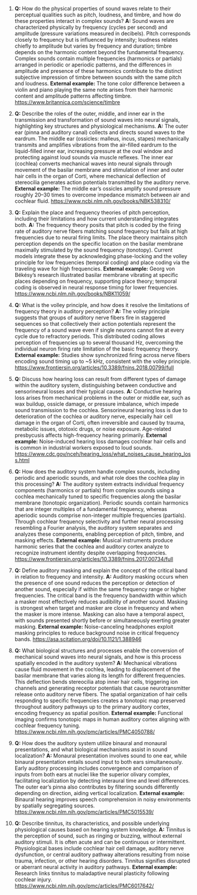 1. **Q:** How do the physical properties of sound waves relate to their perceptual qualities such as pitch, loudness, and timbre, and how do these properties interact in complex sounds?
   **A:** Sound waves are characterized physically by frequency (cycles per second) and amplitude (pressure variations measured in decibels). Pitch corresponds closely to frequency but is influenced by intensity; loudness relates chiefly to amplitude but varies by frequency and duration; timbre depends on the harmonic content beyond the fundamental frequency. Complex sounds contain multiple frequencies (harmonics or partials) arranged in periodic or aperiodic patterns, and the differences in amplitude and presence of these harmonics contribute to the distinct subjective impression of timbre between sounds with the same pitch and loudness.
   **External example:** The tone color difference between a violin and piano playing the same note arises from their harmonic content and amplitude patterns affecting timbre. https://www.britannica.com/science/timbre

2. **Q:** Describe the roles of the outer, middle, and inner ear in the transmission and transformation of sound waves into neural signals, highlighting key structures and physiological mechanisms.
   **A:** The outer ear (pinna and auditory canal) collects and directs sound waves to the eardrum. The middle ear (ossicles: malleus, incus, stapes) mechanically transmits and amplifies vibrations from the air-filled eardrum to the liquid-filled inner ear, increasing pressure at the oval window and protecting against loud sounds via muscle reflexes. The inner ear (cochlea) converts mechanical waves into neural signals through movement of the basilar membrane and stimulation of inner and outer hair cells in the organ of Corti, where mechanical deflection of stereocilia generates action potentials transmitted by the auditory nerve.
   **External example:** The middle ear’s ossicles amplify sound pressure roughly 20–30 times to overcome impedance mismatch between air and cochlear fluid. https://www.ncbi.nlm.nih.gov/books/NBK538310/

3. **Q:** Explain the place and frequency theories of pitch perception, including their limitations and how current understanding integrates both.
   **A:** The frequency theory posits that pitch is coded by the firing rate of auditory nerve fibers matching sound frequency but fails at high frequencies due to neural firing limits. The place theory maintains pitch perception depends on the specific location on the basilar membrane maximally stimulated by the sound frequency (tonotopy). Current models integrate these by acknowledging phase-locking and the volley principle for low frequencies (temporal coding) and place coding via the traveling wave for high frequencies.
   **External example:** Georg von Békésy’s research illustrated basilar membrane vibrating at specific places depending on frequency, supporting place theory; temporal coding is observed in neural response timing for lower frequencies. https://www.ncbi.nlm.nih.gov/books/NBK11059/

4. **Q:** What is the volley principle, and how does it resolve the limitations of frequency theory in auditory perception?
   **A:** The volley principle suggests that groups of auditory nerve fibers fire in staggered sequences so that collectively their action potentials represent the frequency of a sound wave even if single neurons cannot fire at every cycle due to refractory periods. This distributed coding allows perception of frequencies up to several thousand Hz, overcoming the individual neuron firing rate limitation of the basic frequency theory.
   **External example:** Studies show synchronized firing across nerve fibers encoding sound timing up to ~5 kHz, consistent with the volley principle. https://www.frontiersin.org/articles/10.3389/fnins.2018.00799/full

5. **Q:** Discuss how hearing loss can result from different types of damage within the auditory system, distinguishing between conductive and sensorineural losses and their typical causes.
   **A:** Conductive hearing loss arises from mechanical problems in the outer or middle ear, such as wax buildup, ossicle damage, or pressure imbalance, which impede sound transmission to the cochlea. Sensorineural hearing loss is due to deterioration of the cochlea or auditory nerve, especially hair cell damage in the organ of Corti, often irreversible and caused by trauma, metabolic issues, ototoxic drugs, or noise exposure. Age-related presbycusis affects high-frequency hearing primarily.
   **External example:** Noise-induced hearing loss damages cochlear hair cells and is common in industrial workers exposed to loud sounds. https://www.cdc.gov/nceh/hearing_loss/what_noises_cause_hearing_loss.html

6. **Q:** How does the auditory system handle complex sounds, including periodic and aperiodic sounds, and what role does the cochlea play in this processing?
   **A:** The auditory system extracts individual frequency components (harmonics or partials) from complex sounds using a cochlea mechanically tuned to specific frequencies along the basilar membrane (tonotopic organization). Periodic sounds contain harmonics that are integer multiples of a fundamental frequency, whereas aperiodic sounds comprise non-integer multiple frequencies (partials). Through cochlear frequency selectivity and further neural processing resembling a Fourier analysis, the auditory system separates and analyzes these components, enabling perception of pitch, timbre, and masking effects.
   **External example:** Musical instruments produce harmonic series that the cochlea and auditory cortex analyze to recognize instrument identity despite overlapping frequencies. https://www.frontiersin.org/articles/10.3389/fnins.2017.00734/full

7. **Q:** Define auditory masking and explain the concept of the critical band in relation to frequency and intensity.
   **A:** Auditory masking occurs when the presence of one sound reduces the perception or detection of another sound, especially if within the same frequency range or higher frequencies. The critical band is the frequency bandwidth within which a masker most effectively reduces audibility of another sound. Masking is strongest when target and masker are close in frequency and when the masker is more intense. Masking can also have a temporal aspect, with sounds presented shortly before or simultaneously exerting greater masking.
   **External example:** Noise-canceling headphones exploit masking principles to reduce background noise in critical frequency bands. https://asa.scitation.org/doi/10.1121/1.388946

8. **Q:** What biological structures and processes enable the conversion of mechanical sound waves into neural signals, and how is this process spatially encoded in the auditory system?
   **A:** Mechanical vibrations cause fluid movement in the cochlea, leading to displacement of the basilar membrane that varies along its length for different frequencies. This deflection bends stereocilia atop inner hair cells, triggering ion channels and generating receptor potentials that cause neurotransmitter release onto auditory nerve fibers. The spatial organization of hair cells responding to specific frequencies creates a tonotopic map preserved throughout auditory pathways up to the primary auditory cortex, encoding frequency as spatial position.
   **External example:** Functional imaging confirms tonotopic maps in human auditory cortex aligning with cochlear frequency tuning. https://www.ncbi.nlm.nih.gov/pmc/articles/PMC4050788/

9. **Q:** How does the auditory system utilize binaural and monaural presentations, and what biological mechanisms assist in sound localization?
   **A:** Monaural presentation involves sound to one ear, while binaural presentation entails sound input to both ears simultaneously. Early auditory processing includes convergence and comparison of inputs from both ears at nuclei like the superior olivary complex, facilitating localization by detecting interaural time and level differences. The outer ear’s pinna also contributes by filtering sounds differently depending on direction, aiding vertical localization.
   **External example:** Binaural hearing improves speech comprehension in noisy environments by spatially segregating sources. https://www.ncbi.nlm.nih.gov/pmc/articles/PMC5015539/

10. **Q:** Describe tinnitus, its characteristics, and possible underlying physiological causes based on hearing system knowledge.
    **A:** Tinnitus is the perception of sound, such as ringing or buzzing, without external auditory stimuli. It is often acute and can be continuous or intermittent. Physiological bases include cochlear hair cell damage, auditory nerve dysfunction, or central auditory pathway alterations resulting from noise trauma, infection, or other hearing disorders. Tinnitus signifies disrupted or aberrant neural activity in auditory pathways.
    **External example:** Research links tinnitus to maladaptive neural plasticity following cochlear injury. https://www.ncbi.nlm.nih.gov/pmc/articles/PMC6017642/
